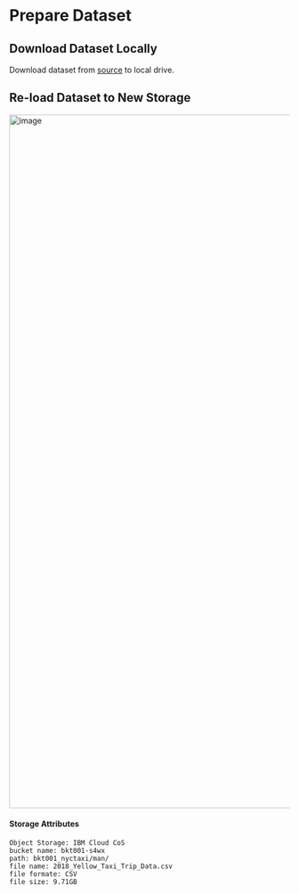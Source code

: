 # Prepare Dataset


## Download Dataset Locally

Download dataset from [source](https://data.cityofnewyork.us/Transportation/2018-Yellow-Taxi-Trip-Data/t29m-gskq) to local drive.


## Re-load Dataset to New Storage

<img width="1244" alt="image" src="https://github.com/hpdalab/demo101-s4wx-nytaxi/assets/38366661/0d6693f7-4902-4e9e-a77c-b2cb482d4b0c">

#### Storage Attributes
```
Object Storage: IBM Cloud CoS
bucket name: bkt001-s4wx
path: bkt001_nyctaxi/man/
file name: 2018_Yellow_Taxi_Trip_Data.csv
file formate: CSV
file size: 9.71GB
```
